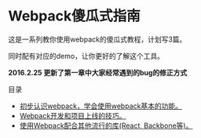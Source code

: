 # Webpack傻瓜式指南

这是一系列教你使用webpack的傻瓜式教程，计划写3篇。

同时配有对应的demo，让你更好的了解这个工具。

**2016.2.25 更新了第一章中大家经常遇到的bug的修正方式**

目录

* [初步认识webpack，学会使用webpack基本的功能。](entries/chapter-1.md)
* [Webpack开发和项目上线的技巧。](entries/chapter-2.md)
* [使用Webpack配合其他流行的库(React, Backbone等)。](entries/chapter-3.md)
